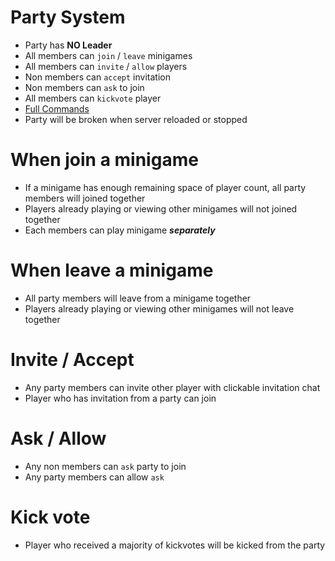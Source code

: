 # Party System
- Party has **NO Leader**
- All members can `join` / `leave` minigames
- All members can `invite` / `allow` players
- Non members can `accept` invitation
- Non members can `ask` to join
- All members can `kickvote` player 
- [Full Commands](commands.md)
- Party will be broken when server reloaded or stopped


# When join a minigame
- If a minigame has enough remaining space of player count, all party members will joined together
- Players already playing or viewing other minigames will not joined together
- Each members can play minigame _**separately**_



# When leave a minigame
- All party members will leave from a minigame together
- Players already playing or viewing other minigames will not leave together




# Invite / Accept
- Any party members can invite other player with clickable invitation chat
- Player who has invitation from a party can join



# Ask / Allow
- Any non members can `ask` party to join
- Any party members can allow `ask`



# Kick vote
- Player who received a majority of kickvotes will be kicked from the party